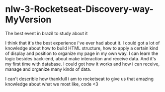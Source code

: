 # nlw-3-Rocketseat-Discovery-way-MyVersion
The best event in brazil to study about it

I think that it's the best experience i've ever had about it.
I could got a lot of knowledge about how to build HTML structure, how to apply a certain kind of display and position to organize my page in my own way.
I can learn the logic besides back-end, about make interaction and receive data.
And it's my first time with database. I could got how it works and how i can receive, manage and organize many kinds of data.

I can't describle how thankfull i am to rocketseat to give us that amazing knowledge about what we most like, code <3
